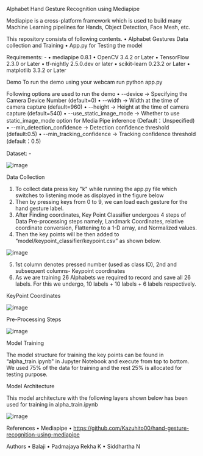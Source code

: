 Alphabet Hand Gesture Recognition using Mediapipe

Mediapipe is a cross-platform framework which is used to build many Machine Learning pipelines for Hands, Object Detection, Face Mesh, etc.

This repository consists of following contents.
•	Alphabet Gestures Data collection and Training
•	App.py for Testing the model

Requirements: -
•	mediapipe 0.8.1
•	OpenCV 3.4.2 or Later
•	TensorFlow 2.3.0 or Later
•	tf-nightly 2.5.0.dev or later
•	scikit-learn 0.23.2 or Later
•	matplotlib 3.3.2 or Later

Demo
To run the demo using your webcam run python app.py 

Following options are used to run the demo
•	--device -> Specifying the Camera Device Number (default=0)
•	--width -> Width at the time of camera capture (default=960)
•	--height -> Height at the time of camera capture (default=540)
•	--use_static_image_mode -> Whether to use static_image_mode option for Media Pipe inference (Default：Unspecified)
•	--min_detection_confidence -> Detection confidence threshold (default:0.5)
•	--min_tracking_confidence -> Tracking confidence threshold (default：0.5)

Dataset: - 

![image](https://user-images.githubusercontent.com/37393700/114131200-ce5a6a80-991f-11eb-91a8-a8e51afdf2e7.png)

Data Collection

1.	To collect data press key "k" while running the app.py file which switches to listening mode as displayed in the figure below
2.	Then by pressing keys from 0 to 9, we can load each gesture for the hand gesture label. 
3.	After Finding coordinates, Key Point Classifier undergoes 4 steps of Data Pre-processing steps namely, Landmark Coordinates, relative coordinate conversion, Flattening to     a 1-D array, and Normalized values.
4.	Then the key points will be then added to “model/keypoint_classifier/keypoint.csv” as shown below. 

![image](https://user-images.githubusercontent.com/37393700/114130490-4e7fd080-991e-11eb-9564-d733649bcaa3.png) 

5.	1st column denotes pressed number (used as class ID), 2nd and subsequent columns- Keypoint coordinates
6.	As we are training 26 Alphabets we required to record and save all 26 labels. For this we undergo, 10 labels + 10 labels + 6 labels respectively.

KeyPoint Coordinates

![image](https://user-images.githubusercontent.com/37393700/114130509-56d80b80-991e-11eb-816c-fbc5fe61555b.png)
 
Pre-Processing Steps

![image](https://user-images.githubusercontent.com/37393700/114130521-5f304680-991e-11eb-8485-1ffd59f50a5e.png)

Model Training

The model structure for training the key points can be found in “alpha_train.ipynb" in Jupyter Notebook and execute from top to bottom. We used 75% of the data for training and the rest 25% is allocated for testing purpose. 

Model Architecture

This model architecture with the following layers shown below has been used for training in alpha_train.ipynb

![image](https://user-images.githubusercontent.com/37393700/114130544-6f482600-991e-11eb-98b6-59e113559787.png)
 
References
•	Mediapipe 
•	https://github.com/Kazuhito00/hand-gesture-recognition-using-mediapipe

Authors
•	Balaji 
•	Padmajaya Rekha K
•	Siddhartha N

